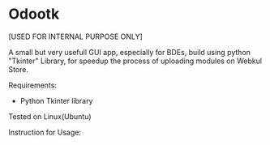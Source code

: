 # Odootk
[USED FOR INTERNAL PURPOSE ONLY]

A small but very usefull GUI app, especially for BDEs, build using python "Tkinter" Library, for speedup the process of uploading modules on Webkul Store.

Requirements:
- Python Tkinter library

Tested on Linux(Ubuntu)

Instruction for Usage:
